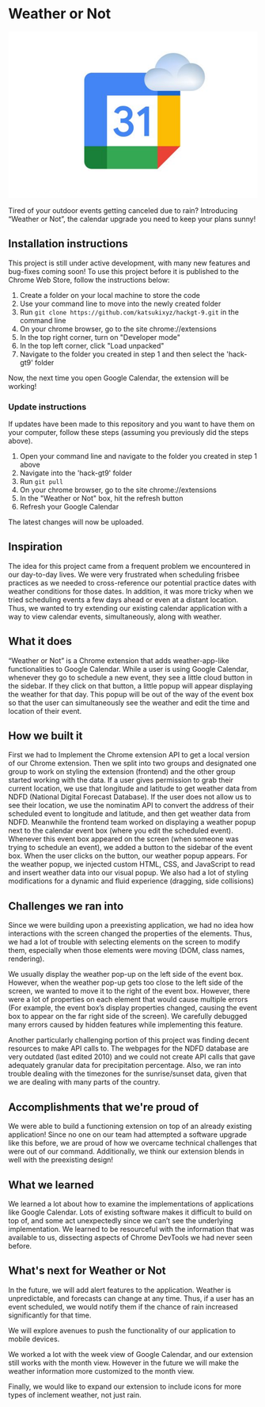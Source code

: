 # Weather or Not
![](WeatherOrNot.jpeg)

Tired of your outdoor events getting canceled due to rain? Introducing “Weather or Not”, the calendar upgrade you need to keep your plans sunny! 

## Installation instructions
This project is still under active development, with many new features and bug-fixes coming soon! To use this project before it is published to the Chrome Web Store, follow the instructions below:
1. Create a folder on your local machine to store the code
2. Use your command line to move into the newly created folder
3. Run `git clone https://github.com/katsukixyz/hackgt-9.git` in the command line
4. On your chrome browser, go to the site chrome://extensions
5. In the top right corner, turn on "Developer mode"
6. In the top left corner, click "Load unpacked"
7. Navigate to the folder you created in step 1 and then select the 'hack-gt9' folder

Now, the next time you open Google Calendar, the extension will be working!

### Update instructions
If updates have been made to this repository and you want to have them on your computer, follow these steps (assuming you previously did the steps above).
1. Open your command line and navigate to the folder you created in step 1 above
2. Navigate into the 'hack-gt9' folder
3. Run `git pull`
4. On your chrome browser, go to the site chrome://extensions
5. In the "Weather or Not" box, hit the refresh button
6. Refresh your Google Calendar

The latest changes will now be uploaded.

## Inspiration
The idea for this project came from a frequent problem we encountered in our day-to-day lives. We were very frustrated when scheduling frisbee practices as we needed to cross-reference our potential practice dates with weather conditions for those dates. In addition, it was more tricky when we tried scheduling events a few days ahead or even at a distant location. Thus, we wanted to try extending our existing calendar application with a way to view calendar events, simultaneously, along with weather.

## What it does
“Weather or Not” is a Chrome extension that adds weather-app-like functionalities to Google Calendar. While a user is using Google Calendar, whenever they go to schedule a new event, they see a little cloud button in the sidebar. If they click on that button, a little popup will appear displaying the weather for that day. This popup will be out of the way of the event box so that the user can simultaneously see the weather and edit the time and location of their event.  

## How we built it
First we had to Implement the Chrome extension API to get a local version of our Chrome extension. Then we split into two groups and designated one group to work on styling the extension (frontend) and the other group started working with the data. If a user gives permission to grab their current location, we use that longitude and latitude to get weather data from NDFD (National Digital Forecast Database). If the user does not allow us to see their location, we use the nominatim API to convert the address of their scheduled event to longitude and latitude, and then get weather data from NDFD. Meanwhile the frontend team worked on displaying a weather popup next to the calendar event box (where you edit the scheduled event). Whenever this event box appeared on the screen (when someone was trying to schedule an event), we added a button to the sidebar of the event box. When the user clicks on the button, our weather popup appears. For the weather popup, we injected custom HTML, CSS, and JavaScript to read and insert weather data into our visual popup. We also had a lot of styling modifications for a dynamic and fluid experience (dragging, side collisions)

## Challenges we ran into
Since we were building upon a preexisting application, we had no idea how interactions with the screen changed the properties of the elements. Thus, we had a lot of trouble with selecting elements on the screen to modify them, especially when those elements were moving (DOM, class names, rendering). 

We usually display the weather pop-up on the left side of the event box. However, when the weather pop-up gets too close to the left side of the screen, we wanted to move it to the right of the event box. However, there were a lot of properties on each element that would cause multiple errors (For example, the event box’s display properties changed, causing the event box to appear on the far right side of the screen). We carefully debugged many errors caused by hidden features while implementing this feature. 

Another particularly challenging portion of this project was finding decent resources to make API calls to. The webpages for the NDFD database are very outdated (last edited 2010) and we could not create API calls that gave adequately granular data for precipitation percentage. Also, we ran into trouble dealing with the timezones for the sunrise/sunset data, given that we are dealing with many parts of the country. 

## Accomplishments that we're proud of
We were able to build a functioning extension on top of an already existing application! Since no one on our team had attempted a software upgrade like this before, we are proud of how we overcame technical challenges that were out of our command. Additionally, we think our extension blends in well with the preexisting design!

## What we learned

We learned a lot about how to examine the implementations of applications like Google Calendar. Lots of existing software makes it difficult to build on top of, and some act unexpectedly since we can’t see the underlying implementation. We learned to be resourceful with the information that was available to us, dissecting aspects of Chrome DevTools we had never seen before.

## What's next for Weather or Not
In the future, we will add alert features to the application. Weather is unpredictable, and forecasts can change at any time. Thus, if a user has an event scheduled, we would notify them if the chance of rain increased significantly for that time. 

We will explore avenues to push the functionality of our application to mobile devices. 

We worked a lot with the week view of Google Calendar, and our extension still works with the month view. However in the future we will make the weather information more customized to the month view. 

Finally, we would like to expand our extension to include icons for more types of inclement weather, not just rain. 
